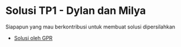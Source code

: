 # Solusi TP1 - Dylan dan Milya

Siapapun yang mau berkontribusi untuk membuat solusi dipersilahkan

- [Solusi oleh GPR](gpr/)
